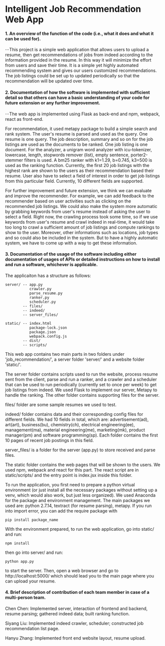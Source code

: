 # Intelligent Job Recommendation Web App


#### 1. An overview of the function of the code (i.e., what it does and what it can be used for). 


⋅⋅⋅This project is a simple web application that allows users to upload a resume, then get recommendations of jobs from indeed according to the information provided in the resume. In this way it will minimize the effort from users and save their time. It is a simple yet highly automated recommending system and gives our users customized recommendations. The job listings could be set up to updated periodically so that the recommendation will be updated over time.


#### 2. Documentation of how the software is implemented with sufficient detail so that others can have a basic understanding of your code for future extension or any further improvement. 

⋅⋅⋅The web app is implemented using Flask as back-end and npm, webpack, react as front-end.
	
For recommendation, it used metapy package to build a simple search and rank system. The user's resume is parsed and used as the query. One resume is one query. The job description, summary and so on for the job listings are used as the documents to be ranked. One job listing is one document. For the analyzer, a unigram word analyzer with icu-tokenizer, lowercase, length, stopwords remover (list), empty sentence, porter2-stemmer filters is used. A bm25 ranker with k1=1.29, b=0.745, k3=500 is used as the ranking function. Currently, the first 20 job listings with the highest rank are shown to the users as their recommendation based their resume. User also have to select a field of interest in order to get job listings from this particular field. Currently, 10 different fields are supported.

For further improvement and future extension, we think we can evaluate and improve the recommender. For example, we can add feedback to the recommender based on user activities such as clicking on the recommended job listings. We could also make the system more automatic by grabbing keywords from user's resume instead of asking the user to select a field. Right now, the crawling process took some time, so if we use keywords from user's resume and crawl indeed in real-time, it would take too long to crawl a sufficient amount of job listings and compute rankings to show to the user. Moreover, other informations such as locations, job types and so could also be included in the system. But to have a highly automatic system, we have to come up with a way to get these information.


#### 3. Documentation of the usage of the software including either documentation of usages of APIs or detailed instructions on how to install and run a software, whichever is applicable. 

The applicaiton has a structure as follows:

	server/ -- app.py
           	   crawler.py
           	   parse_resume.py
           	   ranker.py
           	   scheduler.py
        	-- files/
        	-- indeed/
        	-- server_files/
            
	static/ -- index.html
           	   package-lock.json
           	   package.json
           	   webpack.config.js
        	-- dist/
        	-- scripts/
           
This web app contains two main parts in two folders under 'job_recommendation/', a server folder 'server/' and a website folder 'static/'.

The server folder contains scripts used to run the website, process resume sent from the client, parse and run a ranker, and a crawler and a scheduler that can be used to run periodically (currently set to once per week) to get job listings from indeed. We used Flask to implement our server, Metapy to handle the ranking. The other folder contains supporting files for the server.
	
files/ folder are some sample resumes we used to test.

indeed/ folder contains data and their corresponding config files for different fields. We had 10 fields in total, which are: advertisement(ad), art(art), business(bu), chemistry(ch), electrical engineering(ee), management(ma), material engineering(me), marketing(mk), product manager(pm) and software programming(sp). Each folder contains the first 10 pages of recent job postings in this field.

server_files/ is a folder for the server (app.py) to store received and parse files.

The static folder contains the web pages that will be shown to the users. We used npm, webpack and react for this part. The react script are in static/scripts/ and the entry point is index.jsx inside this folder. 

To run the application, you first need to prepare a python virtual environment (or just install all the necessary packages without setting up a venv, which would also work, but just less organized). We used Anaconda for the package and environment management. The main packages we used are: python 2.7.14, textract (for resume parsing), metapy. If you run into import error, you can add the require package with 

	pip install package_name

With the environment prepared, to run the web application, go into static/ and run:

	npm install

then go into server/ and run:

	python app.py

to start the server. Then, open a web browser and go to http://localhost:5000/ which should lead you to the main page where you can upload your resume.


#### 4. Brief description of contribution of each team member in case of a multi-person team.

Chen Chen: Implemented server, interaction of frontend and backend, resume parsing; gathered indeed data; built ranking function.

Siyang Liu: Implemented indeed crawler, scheduler; constructed job recommendation list page.

Hanyu Zhang: Implemented front end website layout, resume upload.